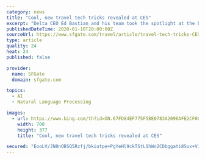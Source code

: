 ```yaml
---
category: news
title: "Cool, new travel tech tricks revealed at CES"
excerpt: "Delta CEO Ed Bastian and his team took the spotlight at the big Consumer Electronics Show in Las Vegas this week to lay out a vision of the future for air travelers, from a vastly expanded range of Delta mobile app functions to self-tracking baggage to personalized video information screens at the airport to individual watch list suggestions for in-flight entertainment programming."
publishedDateTime: 2020-01-10T20:00:00Z
sourceUrl: https://www.sfgate.com/travel/article/travel-tech-tricks-CES-14962288.php
type: article
quality: 24
heat: 24
published: false

provider:
  name: SFGate
  domain: sfgate.com

topics:
  - AI
  - Natural Language Processing

images:
  - url: https://www.bing.com/th?id=ON.67FD84EF775F58E0783A2096AFE2CF00
    width: 700
    height: 377
    title: "Cool, new travel tech tricks revealed at CES"

secured: "EooLV/JN0nOBSQ5Rzfj/bkiutpe+PgYeHl9ckTStLShWo2CDbggati8Sux+VJuE2+HMKoeu32sQQYDb/zpcxSqizOqyD3LrKeBOPmAMPdik9y8v9tSWm8n2V2w/PxhqMbRSO+Ye4K3RUhwvcc96DR6ELTsa90wYLg7UO3czXGDx9aJU4hiseJ2T3uFgm0iWiws8BonYeJ9uti++2sZlxYnNYihyHrlOAuFDazXIgIr210GaUo3YqKPzOwOk/6W9Zr/9q3r72BHeSe4NLypMYQQ==;3yQ59kFKwAhUg/SfWzYYeQ=="
---
```


